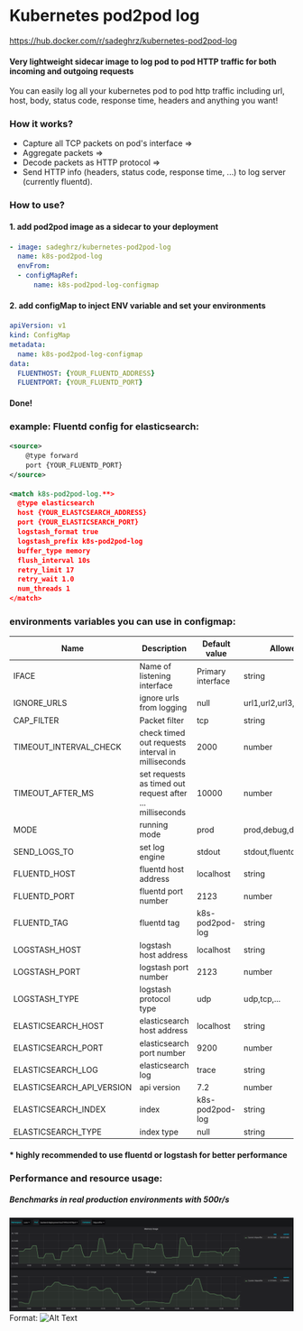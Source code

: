 # Kubernetes pod2pod log

https://hub.docker.com/r/sadeghrz/kubernetes-pod2pod-log

#### Very lightweight sidecar image to log pod to pod HTTP traffic for both incoming and outgoing requests
You can easily log all your kubernetes pod to pod http traffic including url, host, body, status code, response time, headers and anything you want!

### How it works?
- Capture all TCP packets on pod's interface => 
- Aggregate packets => 
- Decode packets as HTTP protocol => 
- Send HTTP info (headers, status code, response time, ...) to log server (currently fluentd).

### How to use?
#### 1. add pod2pod image as a sidecar to your deployment
```yaml
- image: sadeghrz/kubernetes-pod2pod-log
  name: k8s-pod2pod-log
  envFrom:
  - configMapRef:
      name: k8s-pod2pod-log-configmap
```

#### 2. add configMap to inject ENV variable and set your environments
```yaml
apiVersion: v1
kind: ConfigMap
metadata:
  name: k8s-pod2pod-log-configmap
data:
  FLUENTHOST: {YOUR_FLUENTD_ADDRESS}
  FLUENTPORT: {YOUR_FLUENTD_PORT}
```

#### Done!

### example: Fluentd config for elasticsearch:
```xml
<source>
    @type forward
    port {YOUR_FLUENTD_PORT}
</source>

<match k8s-pod2pod-log.**>
  @type elasticsearch
  host {YOUR_ELASTCSEARCH_ADDRESS}
  port {YOUR_ELASTICSEARCH_PORT}
  logstash_format true
  logstash_prefix k8s-pod2pod-log
  buffer_type memory
  flush_interval 10s
  retry_limit 17
  retry_wait 1.0
  num_threads 1
</match>
```
### environments variables you can use in configmap:
Name | Description | Default value | Allowed values (type)
--- | --- | --- | ---
IFACE | Name of listening interface | Primary interface | string
IGNORE_URLS | ignore urls from logging | null | url1,url2,url3,...
CAP_FILTER | Packet filter | tcp | string
TIMEOUT_INTERVAL_CHECK | check timed out requests interval in milliseconds | 2000 | number
TIMEOUT_AFTER_MS | set requests as timed out request after ... milliseconds | 10000 | number
MODE | running mode | prod | prod,debug,development
SEND_LOGS_TO | set log engine | stdout | stdout,fluentd,logstash,elasticsearch
FLUENTD_HOST | fluentd host address | localhost | string
FLUENTD_PORT | fluentd port number | 2123 | number
FLUENTD_TAG | fluentd tag | k8s-pod2pod-log | string
LOGSTASH_HOST | logstash host address | localhost | string
LOGSTASH_PORT | logstash port number | 2123 | number
LOGSTASH_TYPE | logstash protocol type | udp | udp,tcp,...
ELASTICSEARCH_HOST | elasticsearch host address | localhost | string
ELASTICSEARCH_PORT | elasticsearch port number | 9200 | number
ELASTICSEARCH_LOG | elasticsearch log | trace | string
ELASTICSEARCH_API_VERSION | api version | 7.2 | number
ELASTICSEARCH_INDEX | index | k8s-pod2pod-log | string
ELASTICSEARCH_TYPE | index type | null | string

#### * highly recommended to use fluentd or logstash for better performance

### Performance and resource usage:
##### Benchmarks in real production environments with 500r/s
![GitHub Logo](/performance.png)
Format: ![Alt Text](url)
